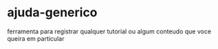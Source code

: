 ajuda-generico
==============

ferramenta para registrar qualquer tutorial ou algum conteudo que voce queira em particular